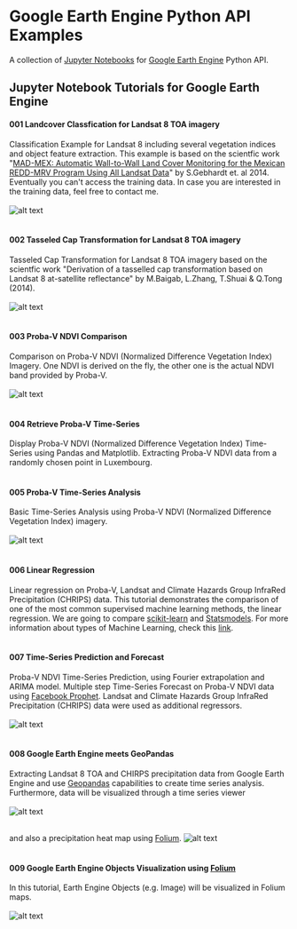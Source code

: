 # Google Earth Engine Python API Examples
A collection of [Jupyter Notebooks](http://jupyter.org/) for [Google Earth Engine](https://earthengine.google.com/) Python API.

## Jupyter Notebook Tutorials for Google Earth Engine

#### 001 Landcover Classfication for Landsat 8 TOA imagery
Classification Example for Landsat 8 including several vegetation indices and object feature extraction. 
This example is based on the scientfic work "[MAD-MEX: Automatic Wall-to-Wall Land Cover Monitoring for the Mexican REDD-MRV Program Using All Landsat Data](https://www.mdpi.com/2072-4292/6/5/3923)" by S.Gebhardt et. al 2014. Eventually you can't access the training data. In case you are interested in the training data, feel free to contact me.<br><br>
![alt text](https://github.com/renelikestacos/Google-Earth-Engine-Python-Examples/blob/master/src/img/001_training.png "")<br><br>
#### 002 Tasseled Cap Transformation for Landsat 8 TOA imagery
Tasseled Cap Transformation for Landsat 8 TOA imagery based on the scientfic work "Derivation of a tasselled cap transformation based on Landsat 8 at-satellite reflectance" by M.Baigab, L.Zhang, T.Shuai & Q.Tong (2014).<br><br>
![alt text](https://github.com/renelikestacos/Google-Earth-Engine-Python-Examples/blob/master/src/img/002_brightness.png "")<br><br>
#### 003 Proba-V NDVI Comparison
Comparison on Proba-V NDVI (Normalized Difference Vegetation Index) Imagery. One NDVI is derived on the fly, the other one is the actual NDVI band provided by Proba-V.<br><br>
![alt text](https://github.com/renelikestacos/Google-Earth-Engine-Python-Examples/blob/master/src/img/003_ndvi.png "")<br><br>
#### 004 Retrieve Proba-V Time-Series
Display Proba-V NDVI (Normalized Difference Vegetation Index) Time-Series using Pandas and Matplotlib. Extracting Proba-V NDVI data from a randomly chosen point in Luxembourg.<br><br>
#### 005 Proba-V Time-Series Analysis
Basic Time-Series Analysis using Proba-V NDVI (Normalized Difference Vegetation Index) imagery.<br><br>
![alt text](https://github.com/renelikestacos/Google-Earth-Engine-Python-Examples/blob/master/src/img/005_timeseries.png "")<br><br>
#### 006 Linear Regression 
Linear regression on Proba-V, Landsat and Climate Hazards Group InfraRed Precipitation (CHRIPS) data. This tutorial demonstrates the comparison of one of the most common supervised machine learning methods, the linear regression. We are going to compare [scikit-learn](http://scikit-learn.org/stable/) and [Statsmodels](http://www.statsmodels.org/stable/index.html). For more information about types of Machine Learning, check this [link](https://towardsdatascience.com/types-of-machine-learning-algorithms-you-should-know-953a08248861).
<br><br>
#### 007 Time-Series Prediction and Forecast
Proba-V NDVI Time-Series Prediction, using Fourier extrapolation and ARIMA model. Multiple step Time-Series Forecast on Proba-V NDVI data using [Facebook Prophet](https://github.com/facebook/prophet). Landsat and Climate Hazards Group InfraRed Precipitation (CHRIPS) data were used as additional regressors. <br><br>
![alt text](https://github.com/renelikestacos/Google-Earth-Engine-Python-Examples/blob/master/src/img/007_timeseries_forecast.png "")<br><br>
#### 008 Google Earth Engine meets GeoPandas
Extracting Landsat 8 TOA and CHIRPS precipitation data from Google Earth Engine and use [Geopandas](http://geopandas.org/) capabilities to create time series analysis. Furthermore, data will be visualized through a time series viewer<br><br>
![alt text](https://github.com/renelikestacos/Google-Earth-Engine-Python-Examples/blob/master/src/img/008_geopandas.png "")
<br><br>

and also a precipitation heat map using [Folium](https://python-visualization.github.io/folium/).
![alt text](https://github.com/renelikestacos/Google-Earth-Engine-Python-Examples/blob/master/src/img/008_heatmap.png "")
<br><br>
#### 009 Google Earth Engine Objects Visualization using [Folium](https://python-visualization.github.io/folium/)
In this tutorial, Earth Engine Objects (e.g. Image) will be visualized in Folium maps.<br><br>
![alt text](https://github.com/renelikestacos/Google-Earth-Engine-Python-Examples/blob/master/src/img/009_folium.png "")
<br><br><br><br>

